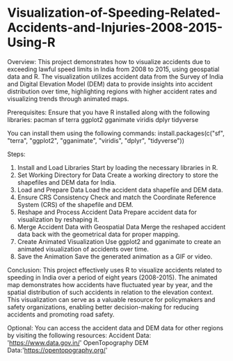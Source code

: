 # Visualization-of-Speeding-Related-Accidents-and-Injuries-2008-2015-Using-R

Overview:
This project demonstrates how to visualize accidents due to exceeding lawful speed limits in India from 2008 to 2015, using geospatial data and R. 
The visualization utilizes accident data from the Survey of India and Digital Elevation Model (DEM) data to provide insights into accident distribution over time,
highlighting regions with higher accident rates and visualizing trends through animated maps.

Prerequisites:
Ensure that you have R installed along with the following libraries:
  pacman
  sf
  terra
  ggplot2
  gganimate
  viridis
  dplyr
  tidyverse

You can install them using the following commands:
  install.packages(c("sf", "terra", "ggplot2", "gganimate", "viridis", "dplyr", "tidyverse"))

Steps:
  1. Install and Load Libraries
      Start by loading the necessary libraries in R.
  2. Set Working Directory for Data
      Create a working directory to store the shapefiles and DEM data for India.
  3. Load and Prepare Data
      Load the accident data shapefile and DEM data.
  4. Ensure CRS Consistency
      Check and match the Coordinate Reference System (CRS) of the shapefile and DEM.
  5. Reshape and Process Accident Data
      Prepare accident data for visualization by reshaping it.
  6. Merge Accident Data with Geospatial Data
      Merge the reshaped accident data back with the geometrical data for proper mapping.
  7. Create Animated Visualization
      Use ggplot2 and gganimate to create an animated visualization of accidents over time.
  8. Save the Animation
      Save the generated animation as a GIF or video.

Conclusion:
This project effectively uses R to visualize accidents related to speeding in India over a period of eight years (2008-2015). 
The animated map demonstrates how accidents have fluctuated year by year, and the spatial distribution of such accidents in relation to the elevation context. 
This visualization can serve as a valuable resource for policymakers and safety organizations, enabling better decision-making for reducing accidents and promoting road safety.

Optional:
  You can access the accident data and DEM data for other regions by visiting the following resources:
    Accident Data: 'https://www.data.gov.in/'
    OpenTopography DEM Data:'https://opentopography.org/'
  

